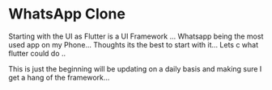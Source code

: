 # WhatsApp Clone

Starting with the UI as Flutter is a UI Framework ... Whatsapp being the most used app on my Phone... Thoughts its the best to start with it... Lets c what flutter could do ..

This is just the beginning will be updating on a daily basis and making sure I get a hang of the framework...